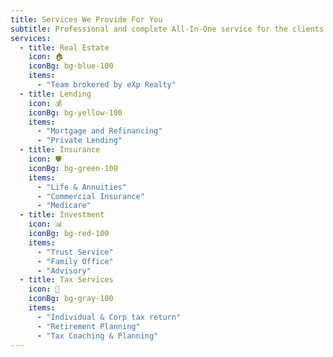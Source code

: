 ```yaml
---
title: Services We Provide For You
subtitle: Professional and complete All-In-One service for the clients to enjoy. Services from life insurance, annuity, and financial management, to now encompassing mortgage financing, real estate, asset management, health insurance, and Property & Casualty insurance.
services:
  - title: Real Estate
    icon: 🏠
    iconBg: bg-blue-100
    items:
      - "Team brokered by eXp Realty"
  - title: Lending
    icon: 💰
    iconBg: bg-yellow-100
    items:
      - "Mortgage and Refinancing"
      - "Private Lending"
  - title: Insurance
    icon: 🛡️
    iconBg: bg-green-100
    items:
      - "Life & Annuities"
      - "Commercial Insurance"
      - "Medicare"
  - title: Investment
    icon: 📊
    iconBg: bg-red-100
    items:
      - "Trust Service"
      - "Family Office"
      - "Advisory"
  - title: Tax Services
    icon: 🧮
    iconBg: bg-gray-100
    items:
      - "Individual & Corp tax return"
      - "Retirement Planning"
      - "Tax Coaching & Planning"
---
```


